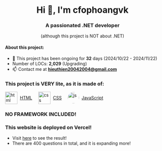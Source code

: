 <h1 align="center">Hi 👋, I'm cfophoangvk</h1>
<h3 align="center">A passionated .NET developer</h3>
<p align="center">(although this project is NOT about .NET)</p>

#### About this project:
- 🔭 This project has been ongoing for **32** days (2024/10/22 - 2024/11/22)<br>
- Number of LOCs: **2,029** (Upgrading)<br>
- 📫 Contact me at **hieuthien20042004@gmail.com**

### This project is VERY lite, as it is made of:

<div style="display:flex;gap:20px;">
  <!-- HTML logo and link -->
  <div style="display: flex; align-items: center;">
    <img src="https://cdn.pixabay.com/photo/2017/08/05/11/16/logo-2582748_640.png" alt="html" width="40" height="40"/>
    <a href="https://www.w3schools.com/html/" target="_blank" style="margin-left: 8px;">HTML</a>
  </div>
  
  <!-- CSS logo and link -->
  <div style="display: flex; align-items: center;">
    <img src="https://cdn.pixabay.com/photo/2017/08/05/11/16/logo-2582747_1280.png" alt="css" width="40" height="40"/>
    <a href="https://www.w3schools.com/css/" target="_blank" style="margin-left: 8px;">CSS</a>
  </div>
  
  <!-- JavaScript logo and link -->
  <div style="display: flex; align-items: center;">
    <img src="https://cdn.pixabay.com/photo/2015/04/23/17/41/javascript-736400_1280.png" alt="js" width="37" height="37" style="border-radius: 50%;"/>
    <a href="https://www.w3schools.com/js/" target="_blank" style="margin-left: 8px;">JavaScript</a>
  </div>
</div>

### NO FRAMEWORK INCLUDED!
### This website is deployed on Vercel!
- Visit [here](https://4-pics-1-word.vercel.app/) to see the result!  
- There are 400 questions in total, and it is expanding more!

